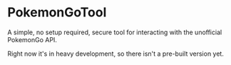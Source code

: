 # PokemonGoTool
A simple, no setup required, secure tool for interacting with the unofficial PokemonGo API.

Right now it's in heavy development, so there isn't a pre-built version yet.
